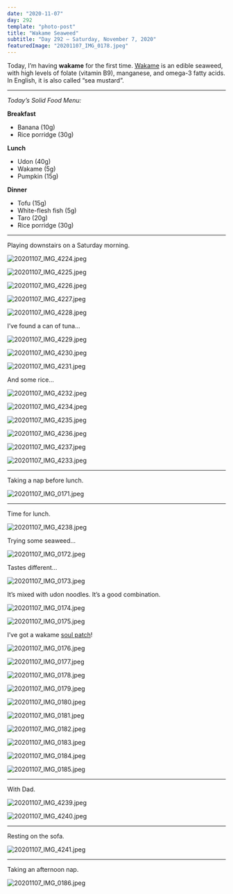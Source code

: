 ```yaml
---
date: "2020-11-07"
day: 292
template: "photo-post"
title: "Wakame Seaweed"
subtitle: "Day 292 – Saturday, November 7, 2020"
featuredImage: "20201107_IMG_0178.jpeg"
---
```


Today, I’m having **wakame** for the first time. <a href="https://en.wikipedia.org/wiki/Wakame">Wakame</a> is an edible seaweed, with high levels of folate (vitamin B9), manganese, and omega-3 fatty acids. In English, it is also called “sea mustard”.

<hr />

_Today’s Solid Food Menu:_

**Breakfast**

- Banana (10g)
- Rice porridge (30g)

**Lunch**

- Udon (40g)
- Wakame (5g)
- Pumpkin (15g)

**Dinner**

- Tofu (15g)
- White-flesh fish (5g)
- Taro (20g)
- Rice porridge (30g)

<hr />

Playing downstairs on a Saturday morning.

![20201107_IMG_4224.jpeg](20201107_IMG_4224.jpeg)

![20201107_IMG_4225.jpeg](20201107_IMG_4225.jpeg)

![20201107_IMG_4226.jpeg](20201107_IMG_4226.jpeg)

![20201107_IMG_4227.jpeg](20201107_IMG_4227.jpeg)

![20201107_IMG_4228.jpeg](20201107_IMG_4228.jpeg)

I’ve found a can of tuna…

![20201107_IMG_4229.jpeg](20201107_IMG_4229.jpeg)

![20201107_IMG_4230.jpeg](20201107_IMG_4230.jpeg)

![20201107_IMG_4231.jpeg](20201107_IMG_4231.jpeg)

And some rice…

![20201107_IMG_4232.jpeg](20201107_IMG_4232.jpeg)

![20201107_IMG_4234.jpeg](20201107_IMG_4234.jpeg)

![20201107_IMG_4235.jpeg](20201107_IMG_4235.jpeg)

![20201107_IMG_4236.jpeg](20201107_IMG_4236.jpeg)

![20201107_IMG_4237.jpeg](20201107_IMG_4237.jpeg)

![20201107_IMG_4233.jpeg](20201107_IMG_4233.jpeg)

<hr />

Taking a nap before lunch.

![20201107_IMG_0171.jpeg](20201107_IMG_0171.jpeg)

<hr />

Time for lunch.

![20201107_IMG_4238.jpeg](20201107_IMG_4238.jpeg)

Trying some seaweed…

![20201107_IMG_0172.jpeg](20201107_IMG_0172.jpeg)

Tastes different…

![20201107_IMG_0173.jpeg](20201107_IMG_0173.jpeg)

It’s mixed with udon noodles. It’s a good combination.

![20201107_IMG_0174.jpeg](20201107_IMG_0174.jpeg)

![20201107_IMG_0175.jpeg](20201107_IMG_0175.jpeg)

I’ve got a wakame <a href="https://en.wikipedia.org/wiki/Soul_patch">soul patch</a>!

![20201107_IMG_0176.jpeg](20201107_IMG_0176.jpeg)

![20201107_IMG_0177.jpeg](20201107_IMG_0177.jpeg)

![20201107_IMG_0178.jpeg](20201107_IMG_0178.jpeg)

![20201107_IMG_0179.jpeg](20201107_IMG_0179.jpeg)

![20201107_IMG_0180.jpeg](20201107_IMG_0180.jpeg)

![20201107_IMG_0181.jpeg](20201107_IMG_0181.jpeg)

![20201107_IMG_0182.jpeg](20201107_IMG_0182.jpeg)

![20201107_IMG_0183.jpeg](20201107_IMG_0183.jpeg)

![20201107_IMG_0184.jpeg](20201107_IMG_0184.jpeg)

![20201107_IMG_0185.jpeg](20201107_IMG_0185.jpeg)

<hr />

With Dad.

![20201107_IMG_4239.jpeg](20201107_IMG_4239.jpeg)

![20201107_IMG_4240.jpeg](20201107_IMG_4240.jpeg)

<hr />

Resting on the sofa.

![20201107_IMG_4241.jpeg](20201107_IMG_4241.jpeg)

<hr />

Taking an afternoon nap.

![20201107_IMG_0186.jpeg](20201107_IMG_0186.jpeg)
